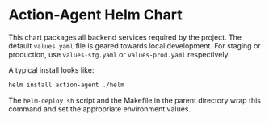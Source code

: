 # Action-Agent Helm Chart

This chart packages all backend services required by the project. The default
`values.yaml` file is geared towards local development. For staging or
production, use `values-stg.yaml` or `values-prod.yaml` respectively.

A typical install looks like:

```bash
helm install action-agent ./helm 
```

The `helm-deploy.sh` script and the Makefile in the parent directory wrap this
command and set the appropriate environment values.
